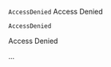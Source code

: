 `AccessDenied` Access Denied

<Error>

<Code>AccessDenied</Code>

<Message>Access Denied</Message>

...

</Error>